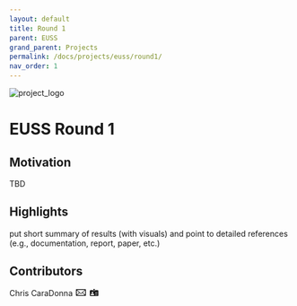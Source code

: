 ```yaml
---
layout: default
title: Round 1
parent: EUSS
grand_parent: Projects
permalink: /docs/projects/euss/round1/
nav_order: 1
---
```


![project_logo](/assets/images/logo_euss_rnd1.png)

# EUSS Round 1

## Motivation
TBD

## Highlights
put short summary of results (with visuals) and point to detailed references (e.g., documentation, report, paper, etc.)

## Contributors
Chris CaraDonna [![email](/assets/images/email.png)](mailto:Christopher.CaraDonna@nrel.gov) [![bio](/assets/images/bio.png)](https://www.nrel.gov/research/staff/chris-caradonna.html)